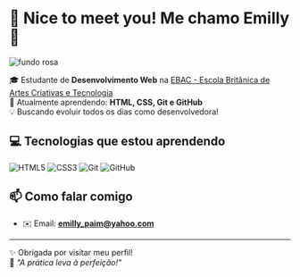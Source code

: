 # 💖 Nice to meet you! Me chamo Emilly 💖

![fundo rosa](https://via.placeholder.com/1200x300/FF69B4/FFFFFF?text=Nice+to+meet+you%21)

🎓 Estudante de **Desenvolvimento Web** na [EBAC - Escola Britânica de Artes Criativas e Tecnologia](https://ebaconline.com.br)  
🌱 Atualmente aprendendo: **HTML, CSS, Git e GitHub**  
💡 Buscando evoluir todos os dias como desenvolvedora!

## 💻 Tecnologias que estou aprendendo
![HTML5](https://img.shields.io/badge/HTML5-E34F26?style=for-the-badge&logo=html5&logoColor=white)
![CSS3](https://img.shields.io/badge/CSS3-1572B6?style=for-the-badge&logo=css3&logoColor=white)
![Git](https://img.shields.io/badge/Git-F05032?style=for-the-badge&logo=git&logoColor=white)
![GitHub](https://img.shields.io/badge/GitHub-181717?style=for-the-badge&logo=github&logoColor=white)

## 📫 Como falar comigo
- ✉️ Email: **emilly_paim@yahoo.com**
---

✨ Obrigada por visitar meu perfil!  
🌟 *"A prática leva à perfeição!"*

